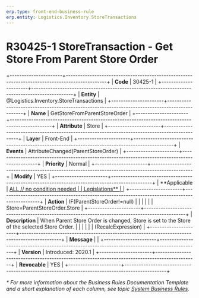 ```yaml
---
erp.type: front-end-business-rule
erp.entity: Logistics.Inventory.StoreTransactions
---
```


# R30425-1 StoreTransaction - Get Store From Parent Store Order
+----------------------+-----------------------------------------------------------------------------------------------+
| **Code**             | 30425-1                                                                                       |
+----------------------+-----------------------------------------------------------------------------------------------+
| **Entity**           | @Logistics.Inventory.StoreTransactions                                                        |
+----------------------+-----------------------------------------------------------------------------------------------+
| **Name**             | GetStoreFromParentStoreOrder                                                                  |
+----------------------+-----------------------------------------------------------------------------------------------+
| **Attribute**        | Store                                                                                         |
+----------------------+-----------------------------------------------------------------------------------------------+
| **Layer**            | Front-End                                                                                     |
+----------------------+-----------------------------------------------------------------------------------------------+
| **Events**           | AttributeChanged(ParentStoreOrder)                                                            |
+----------------------+-----------------------------------------------------------------------------------------------+
| **Priority**         | Normal                                                                                        |
+----------------------+-----------------------------------------------------------------------------------------------+
| **Modify**           | YES                                                                                           |
+----------------------+-----------------------------------------------------------------------------------------------+
| **Applicable         | [ALL // no condition needed                                                                   |
| Legislations**       | ](xref:applicable-legislations)                                                               |
+----------------------+-----------------------------------------------------------------------------------------------+
| **Action**           | IF(ParentStoreOrder!=null)                                                                    |
|                      |                                                                                               |
|                      | Store=ParentStoreOrder.Store                                                                  |
+----------------------+-----------------------------------------------------------------------------------------------+
| **Description**      | When Parent Store Order is changed, Store is set to the Store of the selected Store Order.    |
|                      |                                                                                               |
|                      | (RecalcExpression)                                                                            |
+----------------------+-----------------------------------------------------------------------------------------------+
| **Message**          |                                                                                               |
+----------------------+-----------------------------------------------------------------------------------------------+
| **Version**          | Introduced: 2020.1                                                                            |
+----------------------+-----------------------------------------------------------------------------------------------+
| **Revocable**        | YES                                                                                           |
+----------------------+-----------------------------------------------------------------------------------------------+

*\* For more information about the Business Rules Documentation Template and a short explanation of each column, see
topic [System Business Rules](../templates/template-description-system-business-rules.md).*
